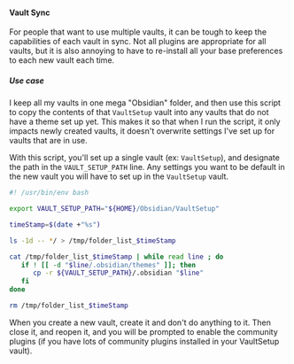#### Vault Sync
For people that want to use multiple vaults, it can be tough to keep the capabilities of each vault in sync. Not all plugins are appropriate for all vaults, but it is also annoying to have to re-install all your base preferences to each new vault each time.

##### Use case
I keep all my vaults in one mega "Obsidian" folder, and then use this script to copy the contents of that `VaultSetup` vault into any vaults that do not have a theme set up yet. This makes it so that when I run the script, it only impacts newly created vaults, it doesn't overwrite settings I've set up for vaults that are in use.

With this script, you'll set up a single vault (ex: `VaultSetup`), and designate the path in the `VAULT_SETUP_PATH` line.  Any settings you want to be default in the new vault you will have to set up in the `VaultSetup` vault.

```bash
#! /usr/bin/env bash

export VAULT_SETUP_PATH="${HOME}/Obsidian/VaultSetup"

timeStamp=$(date +"%s")

ls -1d -- */ > /tmp/folder_list_$timeStamp

cat /tmp/folder_list_$timeStamp | while read line ; do
   if ! [[ -d "$line/.obsidian/themes" ]]; then
      cp -r ${VAULT_SETUP_PATH}/.obsidian "$line"
   fi
done

rm /tmp/folder_list_$timeStamp
```

When you create a new vault, create it and don't do anything to it. Then close it, and reopen it, and you will be prompted to enable the community plugins (if you have lots of community plugins installed in your VaultSetup vault).